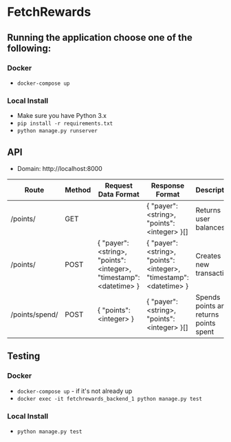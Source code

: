 # FetchRewards

## Running the application choose one of the following:
### Docker
- `docker-compose up`
### Local Install
- Make sure you have Python 3.x
- `pip install -r requirements.txt`
- `python manage.py runserver`

## API
- Domain: http://localhost:8000

| Route          | Method | Request Data Format                                                    | Response Format                                                        | Description                            |
|----------------|--------|------------------------------------------------------------------------|------------------------------------------------------------------------|----------------------------------------|
| /points/       | GET    |                                                                        | { "payer": \<string>, "points": \<integer> }[]                         | Returns user balances                  |
| /points/       | POST   | { "payer": \<string>, "points": \<integer>, "timestamp": \<datetime> } | { "payer": \<string>, "points": \<integer>, "timestamp": \<datetime> } | Creates new transaction                |
| /points/spend/ | POST   | { "points": \<integer> }                                               | { "payer": \<string>, "points": \<integer> }[]                         | Spends points and returns points spent |

## Testing
### Docker
- `docker-compose up` - if it's not already up
- `docker exec -it fetchrewards_backend_1 python manage.py test`
### Local Install
- `python manage.py test`